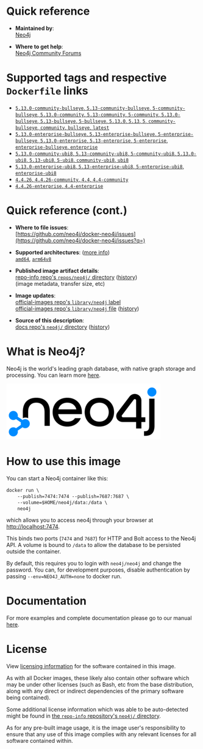 <!--

********************************************************************************

WARNING:

    DO NOT EDIT "neo4j/README.md"

    IT IS AUTO-GENERATED

    (from the other files in "neo4j/" combined with a set of templates)

********************************************************************************

-->

# Quick reference

-	**Maintained by**:  
	[Neo4j](https://github.com/neo4j/docker-neo4j)

-	**Where to get help**:  
	[Neo4j Community Forums](https://community.neo4j.com)

# Supported tags and respective `Dockerfile` links

-	[`5.13.0-community-bullseye`, `5.13-community-bullseye`, `5-community-bullseye`, `5.13.0-community`, `5.13-community`, `5-community`, `5.13.0-bullseye`, `5.13-bullseye`, `5-bullseye`, `5.13.0`, `5.13`, `5`, `community-bullseye`, `community`, `bullseye`, `latest`](https://github.com/neo4j/docker-neo4j-publish/blob/63788eb70d504c77dee3cc478ee140eb4e056e6a/5.13.0/bullseye/community/Dockerfile)
-	[`5.13.0-enterprise-bullseye`, `5.13-enterprise-bullseye`, `5-enterprise-bullseye`, `5.13.0-enterprise`, `5.13-enterprise`, `5-enterprise`, `enterprise-bullseye`, `enterprise`](https://github.com/neo4j/docker-neo4j-publish/blob/63788eb70d504c77dee3cc478ee140eb4e056e6a/5.13.0/bullseye/enterprise/Dockerfile)
-	[`5.13.0-community-ubi8`, `5.13-community-ubi8`, `5-community-ubi8`, `5.13.0-ubi8`, `5.13-ubi8`, `5-ubi8`, `community-ubi8`, `ubi8`](https://github.com/neo4j/docker-neo4j-publish/blob/63788eb70d504c77dee3cc478ee140eb4e056e6a/5.13.0/ubi8/community/Dockerfile)
-	[`5.13.0-enterprise-ubi8`, `5.13-enterprise-ubi8`, `5-enterprise-ubi8`, `enterprise-ubi8`](https://github.com/neo4j/docker-neo4j-publish/blob/63788eb70d504c77dee3cc478ee140eb4e056e6a/5.13.0/ubi8/enterprise/Dockerfile)
-	[`4.4.26`, `4.4.26-community`, `4.4`, `4.4-community`](https://github.com/neo4j/docker-neo4j-publish/blob/06d08eefe166a90662ea228cfbddce3438bd2732/4.4.26/bullseye/community/Dockerfile)
-	[`4.4.26-enterprise`, `4.4-enterprise`](https://github.com/neo4j/docker-neo4j-publish/blob/06d08eefe166a90662ea228cfbddce3438bd2732/4.4.26/bullseye/enterprise/Dockerfile)

# Quick reference (cont.)

-	**Where to file issues**:  
	[https://github.com/neo4j/docker-neo4j/issues](https://github.com/neo4j/docker-neo4j/issues?q=)

-	**Supported architectures**: ([more info](https://github.com/docker-library/official-images#architectures-other-than-amd64))  
	[`amd64`](https://hub.docker.com/r/amd64/neo4j/), [`arm64v8`](https://hub.docker.com/r/arm64v8/neo4j/)

-	**Published image artifact details**:  
	[repo-info repo's `repos/neo4j/` directory](https://github.com/docker-library/repo-info/blob/master/repos/neo4j) ([history](https://github.com/docker-library/repo-info/commits/master/repos/neo4j))  
	(image metadata, transfer size, etc)

-	**Image updates**:  
	[official-images repo's `library/neo4j` label](https://github.com/docker-library/official-images/issues?q=label%3Alibrary%2Fneo4j)  
	[official-images repo's `library/neo4j` file](https://github.com/docker-library/official-images/blob/master/library/neo4j) ([history](https://github.com/docker-library/official-images/commits/master/library/neo4j))

-	**Source of this description**:  
	[docs repo's `neo4j/` directory](https://github.com/docker-library/docs/tree/master/neo4j) ([history](https://github.com/docker-library/docs/commits/master/neo4j))

# What is Neo4j?

Neo4j is the world's leading graph database, with native graph storage and processing. You can learn more [here](http://neo4j.com/developer).

![logo](https://raw.githubusercontent.com/docker-library/docs/56823e63d5b6dd7ddbb9d5d3c4a8947778055d8e/neo4j/logo.png)

# How to use this image

You can start a Neo4j container like this:

```console
docker run \
    --publish=7474:7474 --publish=7687:7687 \
    --volume=$HOME/neo4j/data:/data \
    neo4j
```

which allows you to access neo4j through your browser at [http://localhost:7474](http://localhost:7474).

This binds two ports (`7474` and `7687`) for HTTP and Bolt access to the Neo4j API. A volume is bound to `/data` to allow the database to be persisted outside the container.

By default, this requires you to login with `neo4j/neo4j` and change the password. You can, for development purposes, disable authentication by passing `--env=NEO4J_AUTH=none` to docker run.

# Documentation

For more examples and complete documentation please go to our manual [here](http://neo4j.com/docs/operations-manual/current/deployment/single-instance/docker/).

# License

View [licensing information](https://neo4j.com/licensing) for the software contained in this image.

As with all Docker images, these likely also contain other software which may be under other licenses (such as Bash, etc from the base distribution, along with any direct or indirect dependencies of the primary software being contained).

Some additional license information which was able to be auto-detected might be found in [the `repo-info` repository's `neo4j/` directory](https://github.com/docker-library/repo-info/tree/master/repos/neo4j).

As for any pre-built image usage, it is the image user's responsibility to ensure that any use of this image complies with any relevant licenses for all software contained within.
